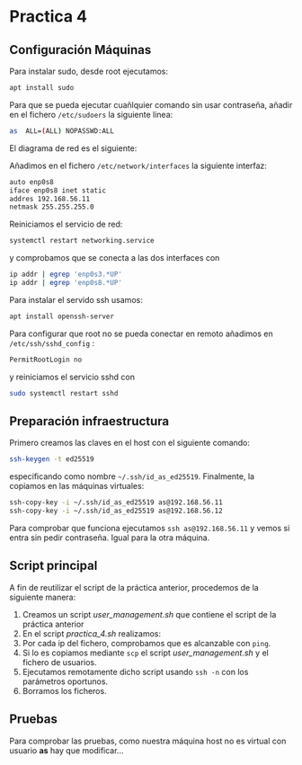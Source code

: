 # Practica 4

## Configuración Máquinas
Para instalar sudo, desde root ejecutamos:

```bash
apt install sudo
```

Para que se pueda ejecutar cuañlquier comando sin usar contraseña, añadir en el fichero `/etc/sudoers` la siguiente linea:

```bash
as  ALL=(ALL) NOPASSWD:ALL
```

El diagrama de red es el siguiente:


Añadimos en el fichero `/etc/network/interfaces` la siguiente interfaz:

```bash
auto enp0s8
iface enp0s8 inet static
addres 192.168.56.11
netmask 255.255.255.0
```

Reiniciamos el servicio de red:

```bash
systemctl restart networking.service
```

y comprobamos que se conecta a las dos interfaces con

```bash
ip addr | egrep 'enp0s3.*UP'
ip addr | egrep 'enp0s8.*UP'
```

Para instalar el servido ssh usamos:

```bash
apt install openssh-server
```

Para configurar que root no se pueda conectar en remoto añadimos en `/etc/ssh/sshd_config` :

```bash
PermitRootLogin no
```
y reiniciamos el servicio sshd con 
```bash
sudo systemctl restart sshd
```

## Preparación infraestructura

Primero creamos las claves en el host con el siguiente comando:

```bash
ssh-keygen -t ed25519
```
especificando como nombre `~/.ssh/id_as_ed25519`.
Finalmente, la copiamos en las máquinas virtuales:

```bash
ssh-copy-key -i ~/.ssh/id_as_ed25519 as@192.168.56.11
ssh-copy-key -i ~/.ssh/id_as_ed25519 as@192.168.56.12
```

Para comprobar que funciona ejecutamos `ssh as@192.168.56.11` y vemos si entra sin pedir contraseña. Igual para la otra máquina.

## Script principal
A fin de reutilizar el script de la práctica anterior, procedemos de la siguiente manera:
1. Creamos un script *user_management.sh* que contiene el script de la práctica anterior
2. En el script *practica_4.sh* realizamos:
  1. Por cada ip del fichero, comprobamos que es alcanzable con `ping`.
  2. Si lo es copiamos mediante `scp` el script *user_management.sh* y el fichero de usuarios.
  3. Ejecutamos remotamente dicho script usando `ssh -n` con los parámetros oportunos.
  4. Borramos los ficheros.

## Pruebas
Para comprobar las pruebas, como nuestra máquina host no es virtual con usuario **as** hay que modificar...




